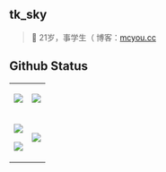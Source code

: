 ## tk_sky  
> 🐧 21岁，事学生（  博客：[mcyou.cc](http://mcyou.cc)  

## Github Status
<table>
  <tr>
    <td>
      <p align="center">
        <a href="http://tk.mcyou.cc">
          <img src="https://github-readme-stats-eight-theta.vercel.app/api?username=tksky1&show_icons=true&include_all_commits=true&count_private=true&hide=issues"/> 
        </a>
      </p>
    </td>
    <td>
      <p align="center">
        <a href="https://github.com/tksky1"> 
          <img src="https://github-readme-stats-eight-theta.vercel.app/api/top-langs/?username=tksky1&layout=compact&langs_count=5&hide=typescript"/>
        </a>
      </p>
    </td>
  </tr>
  <tr>
    <td>
      <p align="center">
        <a href="https://https://github.com/tksky1/CubeUniverse"> 
          <img src="https://github-readme-stats.anuraghazra1.vercel.app/api/pin/?username=tksky1&repo=CubeUniverse"/>
        </a>
      </p>
      <p align="center">
        <a href="https://github.com/mcyouyou/unicore"> 
          <img src="https://github-readme-stats.anuraghazra1.vercel.app/api/pin/?username=mcyouyou&repo=unicore"/>
        </a>
      </p>
    </td>
    <td>
      <p align="center">
        <img src="https://github-readme-stats.vercel.app/api/wakatime?username=tksky1&range=all_time&layout=compact"/>
      </p>
    </td>
  </tr>
</table>
